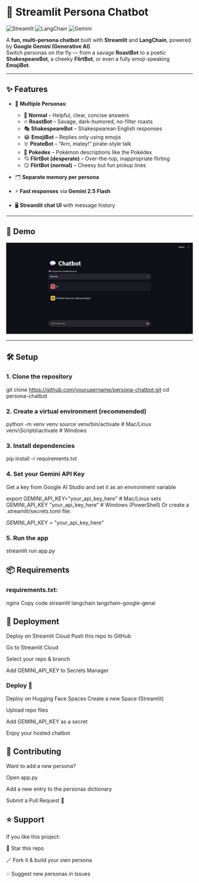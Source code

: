 # 💬 Streamlit Persona Chatbot
![Streamlit](https://img.shields.io/badge/Made%20with-Streamlit-FF4B4B?logo=streamlit&logoColor=white)
![LangChain](https://img.shields.io/badge/Powered%20by-LangChain-2E8B57?logo=chainlink&logoColor=white)
![Gemini](https://img.shields.io/badge/AI-Google%20Gemini-4285F4?logo=google&logoColor=white)

A **fun, multi-persona chatbot** built with **Streamlit** and **LangChain**, powered by **Google Gemini (Generative AI)**.  
Switch personas on the fly — from a savage **RoastBot** to a poetic **ShakespeareBot**, a cheeky **FlirtBot**, or even a fully emoji-speaking **EmojiBot**.  

---

## ✨ Features
- 🧠 **Multiple Personas**:
  - 🤖 **Normal** – Helpful, clear, concise answers  
  - 🔥 **RoastBot** – Savage, dark-humored, no-filter roasts  
  - 🎭 **ShakespeareBot** – Shakespearean English responses  
  - 😂 **EmojiBot** – Replies only using emojis  
  - ☠️ **PirateBot** – “Arrr, matey!” pirate-style talk  
  - 📖 **Pokedex** – Pokémon descriptions like the Pokédex  
  - 💘 **FlirtBot (desperate)** – Over-the-top, inappropriate flirting  
  - 😏 **FlirtBot (normal)** – Cheesy but fun pickup lines  

- 🗂️ **Separate memory per persona**  
- ⚡ **Fast responses** via **Gemini 2.5 Flash**  
- 🖥️ **Streamlit chat UI** with message history  

---

## 📸 Demo
![demo-screenshot](demo.png)

---

## 🛠️ Setup

### 1. Clone the repository

git clone https://github.com/yourusername/persona-chatbot.git
cd persona-chatbot

### 2. Create a virtual environment (recommended)

python -m venv venv
source venv/bin/activate  # Mac/Linux
venv\Scripts\activate     # Windows

### 3. Install dependencies

pip install -r requirements.txt

### 4. Set your Gemini API Key
Get a key from Google AI Studio and set it as an environment variable

export GEMINI_API_KEY="your_api_key_here"   # Mac/Linux
setx GEMINI_API_KEY "your_api_key_here"     # Windows (PowerShell)
Or create a .streamlit/secrets.toml file:

GEMINI_API_KEY = "your_api_key_here"

### 5. Run the app

streamlit run app.py


## 📦 Requirements

### requirements.txt:

nginx
Copy code
streamlit
langchain
langchain-google-genai

## 🚀 Deployment

Deploy on Streamlit Cloud
Push this repo to GitHub

Go to Streamlit Cloud

Select your repo & branch

Add GEMINI_API_KEY to Secrets Manager

### Deploy 🎉

Deploy on Hugging Face Spaces
Create a new Space (Streamlit)

Upload repo files

Add GEMINI_API_KEY as a secret

Enjoy your hosted chatbot

## 🤝 Contributing
Want to add a new persona?

Open app.py

Add a new entry to the personas dictionary

Submit a Pull Request 🚀

## ⭐ Support
If you like this project:

🌟 Star this repo

🪄 Fork it & build your own persona

💡 Suggest new personas in Issues